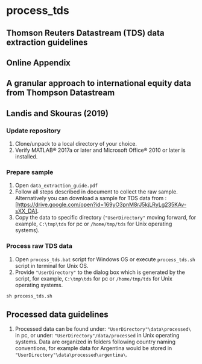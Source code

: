 # process_tds

## Thomson Reuters Datastream (TDS) data extraction guidelines 
## Online Appendix 
## A granular approach to international equity data from Thompson Datastream
## Landis and Skouras (2019)

### Update repository

1. Clone/unpack to a local directory of your choice. 
3. Verify MATLAB® 2017a or later and Microsoft Office® 2010 or later is installed. 

### Prepare sample 

1. Open `data_extraction_guide.pdf`
2. Follow all steps described in document to collect the raw sample. Alternatively you can download a sample for TDS data from : [https://drive.google.com/open?id=169yO3pnM8rJ5kjLRyLg235KAv-sXX_DA].
3. Copy the data to specific directory (`"UserDirectory"` moving forward, for example, `C:\tmp\tds` for pc or `/home/tmp/tds` for Unix operating systems). 

### Process raw TDS data

1. Open `process_tds.bat` script for Windows OS or execute `process_tds.sh` script in terminal for Unix OS. 
2. Provide `"UserDirectory"` to the dialog box which is generated by the script, for example, `C:\tmp\tds` for pc or `/home/tmp/tds` for Unix operating systems. 
```
sh process_tds.sh
```
## Processed data guidelines 

1. Processed data can be found under: `"UserDirectory"\data\processed\` in pc, or under: `"UserDirectory"/data/processed` in Unix operating systems. 
   Data are organized in folders following country naming conventions, for example data for Argentina would be stored in `"UserDirectory"\data\processed\argentina\`.
